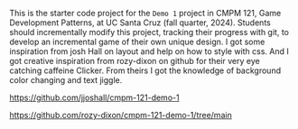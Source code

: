 This is the starter code project for the `Demo 1` project in CMPM 121, Game Development Patterns, at UC Santa Cruz (fall quarter, 2024). Students should incrementally modify this project, tracking their progress with git, to develop an incremental game of their own unique design.
I got some inspiration from josh Hall on layout and help on how to style with css. And I got creative inspiration from rozy-dixon on github for their very eye catching caffeine Clicker. From theirs I got the knowledge of background color changing and text jiggle.

https://github.com/jjoshall/cmpm-121-demo-1

https://github.com/rozy-dixon/cmpm-121-demo-1/tree/main
